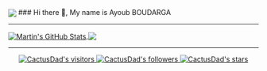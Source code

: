 
  <img align="center" src="https://cdn.discordapp.com/attachments/908853608425062400/973277645770985483/Screen_Shot_2022-05-09_at_6.20.12_PM.png" />
### Hi there 👋, My name is Ayoub BOUDARGA

---

<a href="https://github.com/CactusDad/CactusDad">
  <img align="center" src="https://github-readme-stats.vercel.app/api?username=CactusDad&show_icons=true&line_height=27&count_private=true&title_color=444444&text_color=515252&icon_color=86b37a&bg_color=f5f7f7" alt="Martin's GitHub Stats" />
</a>
<a href="https://github.com/CactusDad/CactusDad">
  <img align="center" src="https://github-readme-stats.vercel.app/api/top-langs/?username=CactusDad&hide=html,tex&title_color=444444&text_color=515252&icon_color=86b37a&bg_color=f5f7f7&langs_count=3" />

 ---
<p align="center">
	<img alt="CactusDad's visitors" src="https://komarev.com/ghpvc/?username=CactusDad&color=green&style=flat&label=visitors" />
	<img alt="CactusDad's followers" src="https://img.shields.io/github/followers/CactusDad?color=green" />
	<img alt="CactusDad's stars" src="https://img.shields.io/github/stars/CactusDad?color=green" />
</p>
